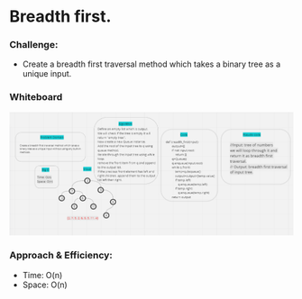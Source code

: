 # Breadth first.

### Challenge:
- Create a breadth first traversal method which takes a binary tree as a unique input.


### Whiteboard
![](breadth_first.PNG)

### Approach & Efficiency:
- Time: O(n)
- Space: O(n)